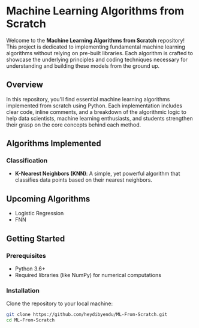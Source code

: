# Machine Learning Algorithms from Scratch

Welcome to the **Machine Learning Algorithms from Scratch** repository! This project is dedicated to implementing fundamental machine learning algorithms without relying on pre-built libraries. Each algorithm is crafted to showcase the underlying principles and coding techniques necessary for understanding and building these models from the ground up.

## Overview
In this repository, you'll find essential machine learning algorithms implemented from scratch using Python. Each implementation includes clear code, inline comments, and a breakdown of the algorithmic logic to help data scientists, machine learning enthusiasts, and students strengthen their grasp on the core concepts behind each method.

## Algorithms Implemented
### Classification
- **K-Nearest Neighbors (KNN)**: A simple, yet powerful algorithm that classifies data points based on their nearest neighbors.

## Upcoming Algorithms
- Logistic Regression
- FNN

## Getting Started
### Prerequisites
- Python 3.6+
- Required libraries (like NumPy) for numerical computations

### Installation
Clone the repository to your local machine:
```bash
git clone https://github.com/heydibyendu/ML-From-Scratch.git
cd ML-From-Scratch
```
